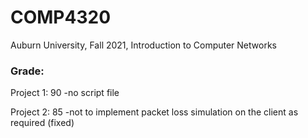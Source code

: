 # COMP4320
Auburn University, Fall 2021, Introduction to Computer Networks
### Grade:
Project 1: 90 -no script file

Project 2: 85 -not to implement packet loss simulation on the client as required (fixed)
